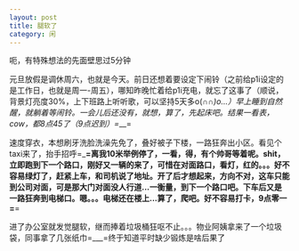 ```yaml
---
layout: post
title: 腿软了
category: 闲
---
```

呃，有特殊想法的先面壁思过5分钟

元旦放假是调休周六，也就是今天。前日还想着要设定下闹铃（之前给p1i设定的是工作日，也就是周一-周五），哪知昨晚忙着给p1i充电，就忘了这事了（顺说，背景灯亮度30%，上下班路上听听歌，可以坚持5天多o(∩_∩)o...）早上睡到自然醒，就躺着等闹铃。一会儿后还没有，就想，算了，先起床吧。结果一看表，cow，都8点45了（9点迟到）=___=

速度穿衣，本想刷牙洗脸洗澡先免了，叠好被子下楼，一路狂奔出小区。看见个taxi来了，抬手招呼=___=离我10米举例停了，一看，得，有个帅哥等着呢。shit，立即跑到下一个路口，刚好又一辆的来了，可惜在对面路口，看灯，红的。。。好不容易绿灯了，赶紧上车，和司机说了地址。开了后才想起来，方向不对，这车只能到公司对面，可是那大门对面没人行道...一衡量，到下一个路口吧。下车后又是一路狂奔到电梯口。嗯。。。电梯还在楼上...算了，爬吧。好不容易打卡，9点零一=__=

进了办公室就发觉腿软，继而捧着垃圾桶狂呕不止。。。物业阿姨拿来了一个垃圾袋，同事拿了几张纸巾=___=终于知道平时缺少锻炼是啥后果了